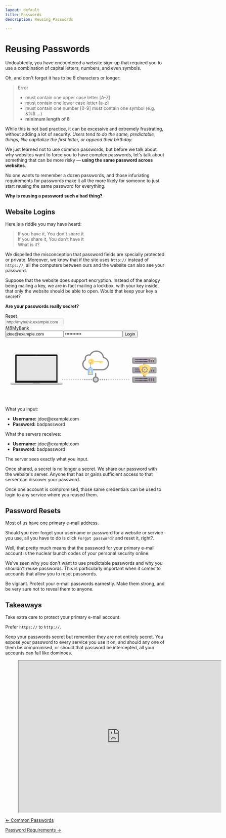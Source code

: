 ```yaml
---
layout: default
title: Passwords
description: Reusing Passwords

---
```

# Reusing Passwords

Undoubtedly, you have encountered a website sign-up that required you to use a
combination of capital letters, numbers, and even symbols.

Oh, and don't forget it has to be 8 characters or longer:

> Error
>
> * must contain one upper case letter \[A-Z\]
> * must contain one lower case letter \[a-z\]
> * must contain one number \[0-9\]
>   must contain one symbol (e.g. &%$ ...)
> * **minimum length of 8**

While this is not bad practice, it can be excessive and extremely frustrating,
without adding a lot of security. _Users tend to do the same, predictable,
things, like capitalize the first letter, or append their birthday._

We just learned not to use common passwords, but before we talk about why
websites want to force you to have complex passwords, let's talk about
something that can be more risky — **using the same password across
websites**.

No one wants to remember a dozen passwords, and those infuriating requirements
for passwords make it all the more likely for someone to just start reusing the
same password for everything.

**Why is reusing a password such a bad thing?**

## Website Logins

Here is a riddle you may have heard:

> If you have it, You don't share it  
> If you share it, You don't have it  
> What is it?

We dispelled the misconception that password fields are specially protected or
private.  Moreover, we know that if the site uses `http://` instead of
`https://`, all the computers between ours and the website can also see your
password.

Suppose that the website does support encryption. Instead of the analogy being
mailing a key, we are in fact mailing a lockbox, with your key inside, that
only the website should be able to open. Would that keep your key a secret?

**Are your passwords really secret?**



 <!-- Interactive Activity -->
  <div class="animation-wrapper" data-v-938d2d2e><a class="refresh" data-v-938d2d2e>Reset</a>
 <div class="browser-window" data-v-0328aee6 data-v-938d2d2e><div class="row" data-v-0328aee6><div class="column left" data-v-0328aee6><span class="dot" style="background:#ed594a;" data-v-0328aee6></span><span class="dot" style="background:#fdd800;" data-v-0328aee6></span><span class="dot" style="background:#5ac05a;" data-v-0328aee6></span></div><div class="column middle" data-v-0328aee6><input type="text" disabled="disabled" value="http://mybank.example.com" data-v-0328aee6></div><div class="column right" data-v-0328aee6><div style="float:right" data-v-0328aee6><span class="bar" data-v-0328aee6></span><span class="bar" data-v-0328aee6></span><span class="bar" data-v-0328aee6></span></div></div></div><div class="content" data-v-0328aee6><div class="login" data-v-0328aee6><div class="brand" data-v-0328aee6><i data-v-0328aee6>MB</i><span data-v-0328aee6>MyBank</span></div><form data-v-0328aee6><input type="text" placeholder="username" value="jdoe@example.com" data-v-0328aee6><input placeholder="password" type="password" value="badpassword" data-v-0328aee6><input type="submit" value="Login" data-v-0328aee6></form></div></div></div><svg width="740" height="300" viewBox="0 0 264.583 105.833" xmlns="http://www.w3.org/2000/svg" data-v-938d2d2e><g class="laptop" style="clip-rule:evenodd;fill-rule:evenodd;image-rendering:optimizeQuality;shape-rendering:geometricPrecision;text-rendering:geometricPrecision" data-v-938d2d2e><path d="M-2.392-8.496h108.374V99.877H-2.392z" style="fill:none" data-v-938d2d2e></path><path d="M16.472 64.233h70.283v3.029H16.472z" style="fill:#000000" data-v-938d2d2e></path><path d="M17.693 20.366H85.53c.671 0 1.22.55 1.22 1.22v43.488c0 .671-.549 1.22-1.22 1.22H17.693c-.672 0-1.221-.549-1.221-1.22V21.587c0-.672.55-1.221 1.22-1.221z" style="fill:#1a1a1a" data-v-938d2d2e></path><path id="screen" d="M18.718 22.941h66.13V64.05h-66.13z" style="fill:#e6e6e6;stroke:#000000;stroke-width:0.125102" data-v-938d2d2e></path><path d="M8.374 67.25h86.843v2.317H8.374z" style="fill:#cccccc" data-v-938d2d2e></path><path d="M45.802 67.25h11.987v.36a.814.814 0 0 1-.812.812H46.613a.814.814 0 0 1-.812-.811v-.361z" style="fill:#999999" data-v-938d2d2e></path><path d="M51.795 69.567h43.313c.02 0 .036.017.036.037 0 .673-2.972 1.263-4.737 1.412H13.183c-1.765-.15-4.737-.74-4.737-1.412 0-.02.017-.037.036-.037h43.313z" style="fill:#b3b3b3" data-v-938d2d2e></path><g transform="matrix(.21167 0 0 .21167 -2.392 -8.496)" data-v-938d2d2e><circle transform="matrix(1.30067 1.32352 -1.32373 1.30047 255.134 142.182)" r="1.2" style="fill:#424242" data-v-938d2d2e></circle><circle transform="matrix(1.00675 1.02443 -1.02459 1.00659 255.134 142.182)" r="1.2" style="fill:#595959" data-v-938d2d2e></circle><path d="M256.364 140.973a1.723 1.723 0 0 1-.436 2.738c-.48-.256-.895-.719-1.127-1.32-.258-.669-.232-1.364.019-1.905.544-.1 1.127.062 1.544.487z" style="fill:#636363" data-v-938d2d2e></path></g></g><g class="cloud" style="opacity:0.5" data-v-938d2d2e><g transform="matrix(.10887 0 0 .10887 116.019 13.817)" data-v-938d2d2e><circle cx="313.65" cy="442.5" r="37.8" style="fill:#a7a9ac" data-v-938d2d2e></circle><path d="M192.35 301.9h230.9c25.3-1.8 48.9-13.5 66.5-32.8 17.5-19.3 27.1-44 27.1-69.7 0-47.3-32.6-89.2-76.8-100.1-8.7-57-57.4-99.3-115.9-99.3-42.6 0-82.1 23.4-102.6 60.3-4.5-1-9.1-1.5-13.8-1.5-34.8 0-63.1 28.3-63.1 63.1 0 5 .6 9.9 1.7 14.6-23.5 16.4-37.8 43.6-37.8 72.5.1 47.9 38.5 90.4 83.8 92.9zm-30.6-153.6c3.8-2.2 5.5-6.9 3.9-11-1.8-4.8-2.7-10-2.7-15.4 0-24.8 20.2-45 45-45 5.3 0 10.5.9 15.3 2.7 4.4 1.6 9.3-.4 11.4-4.6 16.3-34.6 51.5-56.9 89.7-56.9 51.4 0 93.8 38.5 98.7 89.5.4 4.1 3.5 7.4 7.5 8.1 39 6.7 68.4 42.6 68.4 83.6 0 43.5-34.3 81.3-76.5 84.5h-229.3c-36-2.2-66.3-36.3-66.3-74.8 0-24.8 13.3-48.1 34.9-60.7zM360.45 442.5c0-22.7-16.3-41.7-37.8-46v-46.6c0-5-4.1-9.1-9.1-9.1s-9.1 4.1-9.1 9.1v46.6c-21.5 4.2-37.8 23.2-37.8 46 0 25.8 21 46.8 46.8 46.8 25.8 0 47-20.9 47-46.8zm-75.5 0c0-15.8 12.9-28.7 28.7-28.7 15.8 0 28.7 12.9 28.7 28.7 0 15.8-12.9 28.7-28.7 28.7-15.9.1-28.7-12.8-28.7-28.7zM252.95 442.5c0-5-4.1-9.1-9.1-9.1s-9.1 4.1-9.1 9.1 4.1 9.1 9.1 9.1 9.1-4 9.1-9.1zM189.05 442.5c0-5-4-9.1-9.1-9.1-5 0-9.1 4.1-9.1 9.1s4.1 9.1 9.1 9.1 9.1-4 9.1-9.1zM202.85 442.5c0 5 4.1 9.1 9.1 9.1s9.1-4 9.1-9.1c0-5-4-9.1-9.1-9.1-5 .1-9.1 4.1-9.1 9.1zM141.55 436.1c-1.7 1.7-2.6 4-2.6 6.4 0 2.4 1 4.7 2.6 6.4 1.7 1.7 4 2.7 6.4 2.7 2.4 0 4.7-1 6.4-2.7 1.7-1.7 2.7-4 2.7-6.4 0-2.4-1-4.7-2.7-6.4-1.7-1.7-4-2.7-6.4-2.7-2.3.1-4.7 1-6.4 2.7zM485.65 448.9c1.7-1.7 2.7-4 2.7-6.4 0-2.4-1-4.7-2.7-6.4-1.7-1.7-4-2.7-6.4-2.7-2.4 0-4.7 1-6.4 2.7-1.7 1.7-2.7 4-2.7 6.4 0 2.4 1 4.7 2.7 6.4 1.7 1.7 4 2.7 6.4 2.7 2.4 0 4.7-1 6.4-2.7zM456.35 442.5c0-5-4-9.1-9.1-9.1-5 0-9.1 4.1-9.1 9.1s4.1 9.1 9.1 9.1 9.1-4 9.1-9.1zM415.35 451.6c5 0 9.1-4 9.1-9.1 0-5-4-9.1-9.1-9.1-5 0-9.1 4.1-9.1 9.1 0 5.1 4.1 9.1 9.1 9.1zM392.45 442.5c0-5-4-9.1-9.1-9.1-5 0-9 4.1-9 9.1s4 9.1 9 9.1 9.1-4 9.1-9.1z" data-v-938d2d2e></path><path d="M519.675 448.9c1.7-1.7 2.7-4 2.7-6.4 0-2.4-1-4.7-2.7-6.4-1.7-1.7-4-2.7-6.4-2.7-2.4 0-4.7 1-6.4 2.7-1.7 1.7-2.7 4-2.7 6.4 0 2.4 1 4.7 2.7 6.4 1.7 1.7 4 2.7 6.4 2.7 2.4 0 4.7-1 6.4-2.7zM553.7 448.9c1.7-1.7 2.7-4 2.7-6.4 0-2.4-1-4.7-2.7-6.4-1.7-1.7-4-2.7-6.4-2.7-2.4 0-4.7 1-6.4 2.7-1.7 1.7-2.7 4-2.7 6.4 0 2.4 1 4.7 2.7 6.4 1.7 1.7 4 2.7 6.4 2.7 2.4 0 4.7-1 6.4-2.7zM587.725 448.9c1.7-1.7 2.7-4 2.7-6.4 0-2.4-1-4.7-2.7-6.4-1.7-1.7-4-2.7-6.4-2.7-2.4 0-4.7 1-6.4 2.7-1.7 1.7-2.7 4-2.7 6.4 0 2.4 1 4.7 2.7 6.4 1.7 1.7 4 2.7 6.4 2.7 2.4 0 4.7-1 6.4-2.7zM621.75 448.9c1.7-1.7 2.7-4 2.7-6.4 0-2.4-1-4.7-2.7-6.4-1.7-1.7-4-2.7-6.4-2.7-2.4 0-4.7 1-6.4 2.7-1.7 1.7-2.7 4-2.7 6.4 0 2.4 1 4.7 2.7 6.4 1.7 1.7 4 2.7 6.4 2.7 2.4 0 4.7-1 6.4-2.7zM655.775 448.9c1.7-1.7 2.7-4 2.7-6.4 0-2.4-1-4.7-2.7-6.4-1.7-1.7-4-2.7-6.4-2.7-2.4 0-4.7 1-6.4 2.7-1.7 1.7-2.7 4-2.7 6.4 0 2.4 1 4.7 2.7 6.4 1.7 1.7 4 2.7 6.4 2.7 2.4 0 4.7-1 6.4-2.7zM689.8 448.9c1.7-1.7 2.7-4 2.7-6.4 0-2.4-1-4.7-2.7-6.4-1.7-1.7-4-2.7-6.4-2.7-2.4 0-4.7 1-6.4 2.7-1.7 1.7-2.7 4-2.7 6.4 0 2.4 1 4.7 2.7 6.4 1.7 1.7 4 2.7 6.4 2.7 2.4 0 4.7-1 6.4-2.7zM723.825 448.9c1.7-1.7 2.7-4 2.7-6.4 0-2.4-1-4.7-2.7-6.4-1.7-1.7-4-2.7-6.4-2.7-2.4 0-4.7 1-6.4 2.7-1.7 1.7-2.7 4-2.7 6.4 0 2.4 1 4.7 2.7 6.4 1.7 1.7 4 2.7 6.4 2.7 2.4 0 4.7-1 6.4-2.7zM757.85 448.9c1.7-1.7 2.7-4 2.7-6.4 0-2.4-1-4.7-2.7-6.4-1.7-1.7-4-2.7-6.4-2.7-2.4 0-4.7 1-6.4 2.7-1.7 1.7-2.7 4-2.7 6.4 0 2.4 1 4.7 2.7 6.4 1.7 1.7 4 2.7 6.4 2.7 2.4 0 4.7-1 6.4-2.7zM791.875 448.9c1.7-1.7 2.7-4 2.7-6.4 0-2.4-1-4.7-2.7-6.4-1.7-1.7-4-2.7-6.4-2.7-2.4 0-4.7 1-6.4 2.7-1.7 1.7-2.7 4-2.7 6.4 0 2.4 1 4.7 2.7 6.4 1.7 1.7 4 2.7 6.4 2.7 2.4 0 4.7-1 6.4-2.7zM825.9 448.9c1.7-1.7 2.7-4 2.7-6.4 0-2.4-1-4.7-2.7-6.4-1.7-1.7-4-2.7-6.4-2.7-2.4 0-4.7 1-6.4 2.7-1.7 1.7-2.7 4-2.7 6.4 0 2.4 1 4.7 2.7 6.4 1.7 1.7 4 2.7 6.4 2.7 2.4 0 4.7-1 6.4-2.7zM-185.128 448.9c1.7-1.7 2.7-4 2.7-6.4 0-2.4-1-4.7-2.7-6.4-1.7-1.7-4-2.7-6.4-2.7-2.4 0-4.7 1-6.4 2.7-1.7 1.7-2.7 4-2.7 6.4 0 2.4 1 4.7 2.7 6.4 1.7 1.7 4 2.7 6.4 2.7 2.4 0 4.7-1 6.4-2.7zM-151.103 448.9c1.7-1.7 2.7-4 2.7-6.4 0-2.4-1-4.7-2.7-6.4-1.7-1.7-4-2.7-6.4-2.7-2.4 0-4.7 1-6.4 2.7-1.7 1.7-2.7 4-2.7 6.4 0 2.4 1 4.7 2.7 6.4 1.7 1.7 4 2.7 6.4 2.7 2.4 0 4.7-1 6.4-2.7zM-117.078 448.9c1.7-1.7 2.7-4 2.7-6.4 0-2.4-1-4.7-2.7-6.4-1.7-1.7-4-2.7-6.4-2.7-2.4 0-4.7 1-6.4 2.7-1.7 1.7-2.7 4-2.7 6.4 0 2.4 1 4.7 2.7 6.4 1.7 1.7 4 2.7 6.4 2.7 2.4 0 4.7-1 6.4-2.7zM-83.053 448.9c1.7-1.7 2.7-4 2.7-6.4 0-2.4-1-4.7-2.7-6.4-1.7-1.7-4-2.7-6.4-2.7-2.4 0-4.7 1-6.4 2.7-1.7 1.7-2.7 4-2.7 6.4 0 2.4 1 4.7 2.7 6.4 1.7 1.7 4 2.7 6.4 2.7 2.4 0 4.7-1 6.4-2.7zM-49.028 448.9c1.7-1.7 2.7-4 2.7-6.4 0-2.4-1-4.7-2.7-6.4-1.7-1.7-4-2.7-6.4-2.7-2.4 0-4.7 1-6.4 2.7-1.7 1.7-2.7 4-2.7 6.4 0 2.4 1 4.7 2.7 6.4 1.7 1.7 4 2.7 6.4 2.7 2.4 0 4.7-1 6.4-2.7zM-15.003 448.9c1.7-1.7 2.7-4 2.7-6.4 0-2.4-1-4.7-2.7-6.4-1.7-1.7-4-2.7-6.4-2.7-2.4 0-4.7 1-6.4 2.7-1.7 1.7-2.7 4-2.7 6.4 0 2.4 1 4.7 2.7 6.4 1.7 1.7 4 2.7 6.4 2.7 2.4 0 4.7-1 6.4-2.7zM19.022 448.9c1.7-1.7 2.7-4 2.7-6.4 0-2.4-1-4.7-2.7-6.4-1.7-1.7-4-2.7-6.4-2.7-2.4 0-4.7 1-6.4 2.7-1.7 1.7-2.7 4-2.7 6.4 0 2.4 1 4.7 2.7 6.4 1.7 1.7 4 2.7 6.4 2.7 2.4 0 4.7-1 6.4-2.7zM53.047 448.9c1.7-1.7 2.7-4 2.7-6.4 0-2.4-1-4.7-2.7-6.4-1.7-1.7-4-2.7-6.4-2.7-2.4 0-4.7 1-6.4 2.7-1.7 1.7-2.7 4-2.7 6.4 0 2.4 1 4.7 2.7 6.4 1.7 1.7 4 2.7 6.4 2.7 2.4 0 4.7-1 6.4-2.7zM87.072 448.9c1.7-1.7 2.7-4 2.7-6.4 0-2.4-1-4.7-2.7-6.4-1.7-1.7-4-2.7-6.4-2.7-2.4 0-4.7 1-6.4 2.7-1.7 1.7-2.7 4-2.7 6.4 0 2.4 1 4.7 2.7 6.4 1.7 1.7 4 2.7 6.4 2.7 2.4 0 4.7-1 6.4-2.7zM121.097 448.9c1.7-1.7 2.7-4 2.7-6.4 0-2.4-1-4.7-2.7-6.4-1.7-1.7-4-2.7-6.4-2.7-2.4 0-4.7 1-6.4 2.7-1.7 1.7-2.7 4-2.7 6.4 0 2.4 1 4.7 2.7 6.4 1.7 1.7 4 2.7 6.4 2.7 2.4 0 4.7-1 6.4-2.7z" style="opacity:0.5;stroke-width:1" data-v-938d2d2e></path></g></g><g class="key" data-v-938d2d2e><path d="M160.74 34.332V33.02h.875v1.31a.437.437 0 1 1-.874 0zM156.808 32.584h2.622v2.185h-2.622z" style="fill:#ffd164" data-v-938d2d2e></path><path d="M158.993 34.768v-2.184h.874v2.184a.437.437 0 1 1-.874 0zM156.37 34.768v-2.184h.875v2.184a.437.437 0 1 1-.874 0z" style="fill:#ffe17d" data-v-938d2d2e></path><path d="M138.021 32.336c.092 2.397 2.02 4.412 4.41 4.602a4.805 4.805 0 0 0 4.959-3.296.883.883 0 0 1 .834-.621h13.39a.874.874 0 0 0 0-1.748h-13.389a.887.887 0 0 1-.837-.627 4.805 4.805 0 0 0-9.367 1.69zm4.803-.19a1.311 1.311 0 1 1-2.622 0 1.311 1.311 0 0 1 2.622 0z" style="fill:#ffe17d" data-v-938d2d2e></path><path d="M142.824 29.088a3.059 3.059 0 1 0 0 6.117 3.059 3.059 0 0 0 0-6.117zm-1.31 4.37a1.311 1.311 0 1 1 0-2.622 1.311 1.311 0 0 1 0 2.622z" style="fill:#ffd164" data-v-938d2d2e></path><path d="M143.698 36.08a4.807 4.807 0 0 1-3.81-7.74 4.798 4.798 0 0 0-1.867 3.996c.092 2.397 2.02 4.412 4.41 4.602a4.794 4.794 0 0 0 4.2-1.862 4.782 4.782 0 0 1-2.933 1.003zM148.224 33.02h13.39a.874.874 0 0 0 .875-.873h-13.066c-.547 0-1.031.353-1.199.873z" style="fill:#ffd164" data-v-938d2d2e></path><path d="M145.371 43.87l-2.313-2.313a2.178 2.178 0 0 0-1.545-.64c-.559 0-1.118.214-1.545.64l-2.313 2.313a1.748 1.748 0 0 0-.512 1.236v8.453c0 .483.392.874.874.874h6.992a.874.874 0 0 0 .874-.874v-8.453c0-.463-.184-.908-.512-1.236zm-3.858.95a.874.874 0 1 1 0-1.749.874.874 0 0 1 0 1.748z" style="fill:#a5cdff" data-v-938d2d2e></path><path d="M141.513 43.508a.437.437 0 0 1-.437-.437v-9.613a.437.437 0 1 1 .874 0v9.613a.437.437 0 0 1-.437.437z" style="fill:#aea8af" data-v-938d2d2e></path><path d="M141.513 43.508a.437.437 0 0 1-.437-.437v-1.31h.874v1.31a.437.437 0 0 1-.437.437z" style="fill:#9c969e" data-v-938d2d2e></path><path d="M139.328 53.528a1.311 1.311 0 0 1-1.31-1.311v-8.709l-.363.362a1.748 1.748 0 0 0-.512 1.236v8.453c0 .483.392.874.874.874h6.992a.874.874 0 0 0 .874-.874v-.031h-6.555z" style="fill:#8cb4eb" data-v-938d2d2e></path><path d="M143.538 50.738l-.772-.257a.874.874 0 0 1-.597-.83v-.899h-1.311v.9c0 .376-.24.71-.598.829l-.771.257a.874.874 0 0 0-.598.829v.681c0 .241.196.437.437.437h4.37a.437.437 0 0 0 .437-.437v-.681c0-.376-.24-.71-.597-.83z" style="fill:#ffe17d" data-v-938d2d2e></path><path d="M141.513 50.5c.337 0 .645-.076.93-.212a.874.874 0 0 1-.274-.636v-.9h-1.311v.9a.874.874 0 0 1-.275.635c.285.137.594.213.93.213z" style="fill:#ffd164" data-v-938d2d2e></path><path d="M141.513 49.626a1.311 1.311 0 0 1-1.31-1.31v-.438a1.311 1.311 0 0 1 2.622 0v.437c0 .724-.588 1.311-1.312 1.311z" style="fill:#ffedb1" data-v-938d2d2e></path><path d="M141.076 48.752v-1.31c0-.333.128-.64.332-.87a1.313 1.313 0 0 0-1.206 1.306v.437c0 .688.532 1.252 1.206 1.307a1.316 1.316 0 0 1-.332-.87z" style="fill:#ffe17d" data-v-938d2d2e></path></g><g class="servers" data-v-938d2d2e><path d="M229.303 34.071h3.51V58.65h-3.51z" style="fill:#6f6571;stroke-width:0.26458332" data-v-938d2d2e></path><path d="M232.814 42.85h-1.755v-3.951c0-.727.59-1.317 1.316-1.317h.44zM232.814 58.65h-1.755V54.7c0-.728.59-1.317 1.316-1.317h.44z" style="fill:#867e88" data-v-938d2d2e></path><path d="M249.493 67.427h-36.868c-.97 0-1.756-.786-1.756-1.755v-7.023c0-.97.786-1.755 1.756-1.755h36.868c.97 0 1.755.786 1.755 1.755v7.023c0 .97-.786 1.755-1.755 1.755z" style="fill:#aea8af;stroke-width:0.26458332" data-v-938d2d2e></path><path d="M238.959 64.794a.878.878 0 0 1-.878-.878v-3.51a.878.878 0 1 1 1.756 0v3.51a.878.878 0 0 1-.878.878zM242.47 64.794a.878.878 0 0 1-.878-.878v-3.51a.878.878 0 1 1 1.756 0v3.51a.878.878 0 0 1-.878.878zM245.981 64.794a.878.878 0 0 1-.878-.878v-3.51a.878.878 0 1 1 1.756 0v3.51a.878.878 0 0 1-.878.878z" style="fill:#6f6571" data-v-938d2d2e></path><path d="M212.625 62.16v-5.266c-.97 0-1.756.786-1.756 1.755v7.023c0 .97.786 1.755 1.756 1.755h36.868c.97 0 1.755-.786 1.755-1.755h-35.112a3.511 3.511 0 0 1-3.511-3.511z" style="fill:#9c969e;stroke-width:0.26458332" data-v-938d2d2e></path><path d="M235.448 61.283h-19.312a.878.878 0 0 1 0-1.756h19.312a.878.878 0 1 1 0 1.756zM235.448 64.794h-19.312a.878.878 0 0 1 0-1.756h19.312a.878.878 0 1 1 0 1.756z" style="fill:#6f6571" data-v-938d2d2e></path><path d="M225.792 61.283h-1.756a.878.878 0 0 1 0-1.756h1.756a.878.878 0 1 1 0 1.756zM225.792 64.794h-1.756a.878.878 0 0 1 0-1.756h1.756a.878.878 0 1 1 0 1.756zM235.448 61.283h-4.39a.878.878 0 0 1 0-1.756h4.39a.878.878 0 1 1 0 1.756zM235.448 64.794h-4.39a.878.878 0 0 1 0-1.756h4.39a.878.878 0 1 1 0 1.756z" style="fill:#5d5360" data-v-938d2d2e></path><path d="M249.493 35.827h-36.868c-.97 0-1.756-.786-1.756-1.756v-7.022c0-.97.786-1.756 1.756-1.756h36.868c.97 0 1.755.786 1.755 1.756v7.022c0 .97-.786 1.756-1.755 1.756z" style="fill:#aea8af;stroke-width:0.26458332" data-v-938d2d2e></path><path d="M238.959 33.193a.878.878 0 0 1-.878-.877v-3.512a.878.878 0 1 1 1.756 0v3.511a.878.878 0 0 1-.878.878zM242.47 33.193a.878.878 0 0 1-.878-.877v-3.512a.878.878 0 1 1 1.756 0v3.511a.878.878 0 0 1-.878.878zM245.981 33.193a.878.878 0 0 1-.878-.877v-3.512a.878.878 0 1 1 1.756 0v3.511a.878.878 0 0 1-.878.878z" style="fill:#6f6571" data-v-938d2d2e></path><path d="M212.625 30.56v-5.267c-.97 0-1.756.786-1.756 1.756v7.022c0 .97.786 1.756 1.756 1.756h36.868c.97 0 1.755-.786 1.755-1.756h-35.112a3.511 3.511 0 0 1-3.511-3.511z" style="fill:#9c969e;stroke-width:0.26458332" data-v-938d2d2e></path><path d="M235.448 29.682h-19.312a.878.878 0 0 1 0-1.756h19.312a.878.878 0 1 1 0 1.756zM235.448 33.193h-19.312a.878.878 0 0 1 0-1.756h19.312a.878.878 0 1 1 0 1.756z" style="fill:#6f6571" data-v-938d2d2e></path><path d="M225.792 29.682h-1.756a.878.878 0 0 1 0-1.756h1.756a.878.878 0 1 1 0 1.756zM225.792 33.193h-1.756a.878.878 0 0 1 0-1.756h1.756a.878.878 0 1 1 0 1.756zM235.448 29.682h-4.39a.878.878 0 0 1 0-1.756h4.39a.878.878 0 1 1 0 1.756zM235.448 33.193h-4.39a.878.878 0 0 1 0-1.756h4.39a.878.878 0 1 1 0 1.756z" style="fill:#5d5360" data-v-938d2d2e></path><path d="M245.981 29.682a.878.878 0 0 1 0-1.756.878.878 0 1 1 0 1.756z" style="fill:#cdf5a0;stroke-width:0.26458332" data-v-938d2d2e></path><path d="M242.47 29.682a.878.878 0 0 1 0-1.756.878.878 0 1 1 0 1.756z" style="fill:#ffe17d;stroke-width:0.26458332" data-v-938d2d2e></path><path d="M249.493 51.627h-36.868c-.97 0-1.756-.786-1.756-1.756V42.85c0-.97.786-1.756 1.756-1.756h36.868c.97 0 1.755.786 1.755 1.756v7.022c0 .97-.786 1.756-1.755 1.756z" style="fill:#aea8af;stroke-width:0.26458332" data-v-938d2d2e></path><g data-v-938d2d2e><path d="M238.959 48.994a.878.878 0 0 1-.878-.878v-3.511a.878.878 0 1 1 1.756 0v3.51a.878.878 0 0 1-.878.879zM242.47 48.994a.878.878 0 0 1-.878-.878v-3.511a.878.878 0 1 1 1.756 0v3.51a.878.878 0 0 1-.878.879zM245.981 48.994a.878.878 0 0 1-.878-.878v-3.511a.878.878 0 1 1 1.756 0v3.51a.878.878 0 0 1-.878.879z" style="fill:#6f6571" data-v-938d2d2e></path></g><path d="M212.625 46.36v-5.266c-.97 0-1.756.786-1.756 1.755v7.023c0 .97.786 1.755 1.756 1.755h36.868c.97 0 1.755-.786 1.755-1.755h-35.112a3.511 3.511 0 0 1-3.511-3.512z" style="fill:#9c969e;stroke-width:0.26458332" data-v-938d2d2e></path><g data-v-938d2d2e><path d="M235.448 45.482h-19.312a.878.878 0 0 1 0-1.756h19.312a.878.878 0 1 1 0 1.756zM235.448 48.994h-19.312a.878.878 0 0 1 0-1.756h19.312a.878.878 0 1 1 0 1.756z" style="fill:#6f6571" data-v-938d2d2e></path></g><g data-v-938d2d2e><path d="M225.792 45.482h-1.756a.878.878 0 0 1 0-1.756h1.756a.878.878 0 1 1 0 1.756zM225.792 48.994h-1.756a.878.878 0 0 1 0-1.756h1.756a.878.878 0 1 1 0 1.756zM235.448 45.482h-4.39a.878.878 0 0 1 0-1.756h4.39a.878.878 0 1 1 0 1.756zM235.448 48.994h-4.39a.878.878 0 0 1 0-1.756h4.39a.878.878 0 1 1 0 1.756z" style="fill:#5d5360" data-v-938d2d2e></path></g><path d="M245.981 45.47a.878.878 0 0 1 0-1.756.878.878 0 1 1 0 1.756z" style="fill:#cdf5a0;stroke-width:0.26458332" data-v-938d2d2e></path><path d="M242.53 45.447a.878.878 0 0 1 0-1.756.878.878 0 1 1 0 1.756z" style="fill:#ffe17d;stroke-width:0.26458332" data-v-938d2d2e></path><g data-v-938d2d2e><path d="M231.247 36.35l-8.435 3.068a.872.872 0 0 0-.575.9c.226 2.368 1.54 10.437 9.107 15.667a.895.895 0 0 0 1.005 0c7.566-5.23 8.882-13.3 9.107-15.667a.872.872 0 0 0-.575-.9l-8.434-3.067a1.756 1.756 0 0 0-1.2 0z" style="fill:#ffe17d;stroke-width:0.26458332" data-v-938d2d2e></path><path d="M225.93 38.284l-3.118 1.134a.872.872 0 0 0-.575.9c.226 2.368 1.54 10.437 9.107 15.667a.895.895 0 0 0 1.005 0c.357-.247.695-.496 1.024-.754-5.399-5.71-6.987-13.25-7.443-16.947z" style="fill:#ffd164;stroke-width:0.26458332" data-v-938d2d2e></path><path d="M237.13 44.847a.175.175 0 0 0-.173-.15h-.737a4.524 4.524 0 0 0-.689-1.664l.521-.52a.175.175 0 0 0 .017-.23 5.433 5.433 0 0 0-1.025-1.025.175.175 0 0 0-.23.017l-.52.52a4.524 4.524 0 0 0-1.663-.688v-.737a.175.175 0 0 0-.15-.174 5.427 5.427 0 0 0-1.45 0 .175.175 0 0 0-.15.174v.737a4.524 4.524 0 0 0-1.664.689l-.52-.52a.175.175 0 0 0-.23-.018 5.428 5.428 0 0 0-1.025 1.025.175.175 0 0 0 .017.23l.521.52a4.524 4.524 0 0 0-.689 1.664h-.736a.175.175 0 0 0-.174.15 5.426 5.426 0 0 0 0 1.45c.011.086.087.15.174.15h.736c.119.605.356 1.169.69 1.663l-.522.52a.175.175 0 0 0-.017.23 5.428 5.428 0 0 0 1.025 1.025c.07.053.168.044.23-.017l.52-.52c.495.332 1.058.57 1.664.688v.737c0 .087.064.162.15.174a5.428 5.428 0 0 0 1.45 0 .175.175 0 0 0 .15-.174v-.737a4.523 4.523 0 0 0 1.663-.689l.52.52c.062.062.16.07.23.018a5.428 5.428 0 0 0 1.025-1.025.175.175 0 0 0-.017-.23l-.52-.52c.332-.494.57-1.058.688-1.664h.737a.175.175 0 0 0 .174-.15 5.428 5.428 0 0 0 0-1.45zm-5.374 4.049a3.324 3.324 0 1 1 0-6.649 3.324 3.324 0 0 1 0 6.649z" style="fill:#aea8af" data-v-938d2d2e></path><path d="M232.456 45.222a.701.701 0 0 0-1.379-.176c-.073.3.047.573.26.732.04.031.069.078.069.13v.695c0 .174.119.335.29.363a.35.35 0 0 0 .41-.345v-.717c0-.05.026-.094.067-.124a.694.694 0 0 0 .283-.558z" style="fill:#5d5360" data-v-938d2d2e></path><path d="M235.531 48.11a4.52 4.52 0 0 1-1.534.662c-.128.028-.207-.142-.1-.219a3.663 3.663 0 0 0 1.523-3.253 3.692 3.692 0 0 0-3.393-3.393 3.663 3.663 0 0 0-3.253 1.523c-.076.107-.247.028-.218-.1a4.519 4.519 0 0 1 .661-1.534l-.52-.52a.175.175 0 0 0-.23-.018 5.43 5.43 0 0 0-1.025 1.025.175.175 0 0 0 .017.23l.521.52a4.524 4.524 0 0 0-.689 1.664h-.736a.175.175 0 0 0-.174.15 5.427 5.427 0 0 0 0 1.45c.011.086.087.15.174.15h.736c.119.605.356 1.169.69 1.663l-.522.52a.175.175 0 0 0-.017.23 5.428 5.428 0 0 0 1.025 1.025c.07.053.168.044.23-.017l.52-.52c.495.332 1.058.57 1.664.688v.737c0 .087.064.162.15.174a5.428 5.428 0 0 0 1.45 0 .175.175 0 0 0 .15-.174v-.737a4.523 4.523 0 0 0 1.663-.689l.52.52c.062.062.16.07.23.018a5.426 5.426 0 0 0 1.025-1.025.175.175 0 0 0-.017-.23zm-3.775-5.863a3.324 3.324 0 1 1 0 6.649 3.324 3.324 0 0 1 0-6.649zM231.03 40.196a.172.172 0 0 0-.13.1c.073-.038.148-.075.224-.11-.03.005-.062.006-.093.01zM237.031 46.428a.172.172 0 0 0 .1-.132l.01-.093a4.54 4.54 0 0 1-.11.225z" style="fill:#9c969e" data-v-938d2d2e></path><path d="M231.588 44.891a.702.702 0 0 1 .845.506.701.701 0 1 0-1.356-.003.697.697 0 0 1 .51-.503z" style="fill:#4b3f4e" data-v-938d2d2e></path></g></g></svg><div class="info" data-v-938d2d2e><div class="left" data-v-938d2d2e><span data-v-938d2d2e>What you input:</span><ul data-v-938d2d2e><li data-v-938d2d2e><b data-v-938d2d2e>Username:</b> jdoe@example.com</li><li data-v-938d2d2e><b data-v-938d2d2e>Password:</b> badpassword</li></ul></div><div class="right" data-v-938d2d2e><span data-v-938d2d2e>What the servers receives:</span><ul data-v-938d2d2e><li data-v-938d2d2e><b data-v-938d2d2e>Username:</b> jdoe@example.com</li><li data-v-938d2d2e><b data-v-938d2d2e>Password:</b> badpassword</li></ul></div></div><div style="clear:both;" data-v-938d2d2e></div></div>
 
<!-- Interactive Activity -->

The server sees exactly what you input.

Once shared, a secret is no longer a secret. We share our password with the
website's server.  Anyone that has or gains sufficient access to that server
can discover your password.

Once one account is compromised, those same credentials can be used to login
to any service where you reused them.

## Password Resets

Most of us have one primary e-mail address.

Should you ever forget your username or password for a website or service you
use, all you have to do is click `Forgot password?` and reset it, right?.

Well, that pretty much means that the password for your primary e-mail account
is the nuclear launch codes of your personal security online.

We've seen why you don't want to use predictable passwords and why you
shouldn't reuse passwords. This is particularly important when it comes to
accounts that allow you to reset passwords.

Be vigilant. Protect your e-mail passwords earnestly. Make them strong, and
be very sure not to reveal them to anyone.

## Takeaways

Take extra care to protect your primary e-mail account.

Prefer `https://` to `http://`.

Keep your passwords secret but remember they are not entirely secret.  You
expose your password to every service you use it on, and should any one of them
be compromised, or should that password be intercepted, all your accounts can
fall like dominoes.

<!-- blank line -->
<figure class="video_container">
<iframe src="https://drive.google.com/file/d/1O31C8cGddZ6oTfYMFh5RWMRcMsUdo9u2/preview" width="640" height="480"></iframe>
</figure>
<!-- blank line -->

[← Common Passwords](./common_passwords.html "Common Passwords")

  
[Password Requirements →](./password_requirements.html "Password Requirements")
